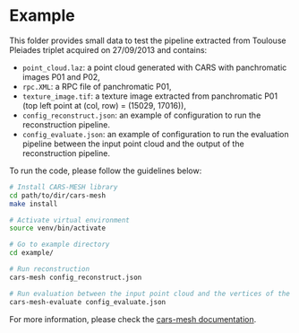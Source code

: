 # Example

This folder provides small data to test the pipeline extracted from Toulouse Pleiades triplet acquired on 27/09/2013 and contains:

* `point_cloud.laz`: a point cloud generated with CARS with panchromatic images P01 and P02,
* `rpc.XML`: a RPC file of panchromatic P01,
* `texture_image.tif`: a texture image extracted from panchromatic P01 (top left point at (col, row) = (15029, 17016)),
* `config_reconstruct.json`: an example of configuration to run the reconstruction pipeline.
* `config_evaluate.json`: an example of configuration to run the evaluation pipeline between the input point cloud and the output of the reconstruction pipeline.

To run the code, please follow the guidelines below:

```bash
# Install CARS-MESH library
cd path/to/dir/cars-mesh
make install

# Activate virtual environment
source venv/bin/activate

# Go to example directory
cd example/

# Run reconstruction
cars-mesh config_reconstruct.json

# Run evaluation between the input point cloud and the vertices of the reconstructed mesh
cars-mesh-evaluate config_evaluate.json
```

For more information, please check the [cars-mesh documentation](https://github.com/cnes/cars-mesh).
